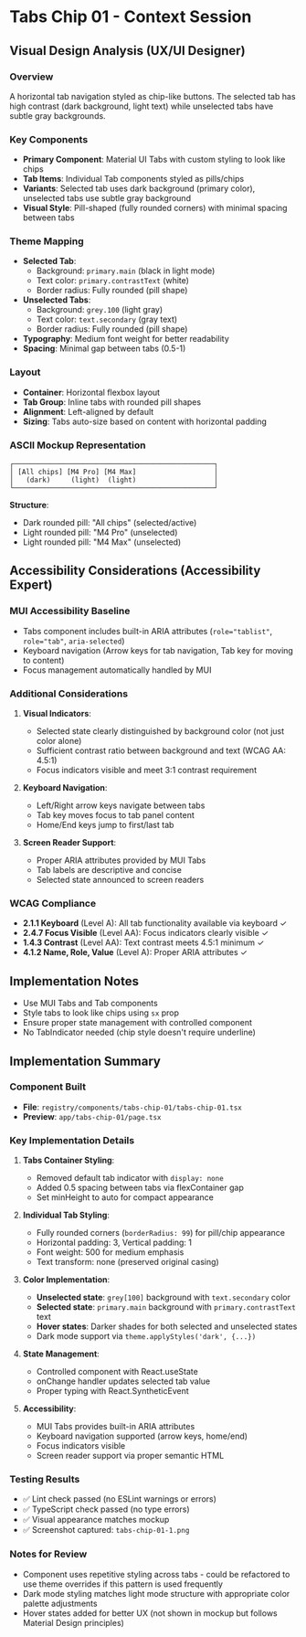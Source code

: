 # Tabs Chip 01 - Context Session

## Visual Design Analysis (UX/UI Designer)

### Overview

A horizontal tab navigation styled as chip-like buttons. The selected tab has high contrast (dark background, light text) while unselected tabs have subtle gray backgrounds.

### Key Components

- **Primary Component**: Material UI Tabs with custom styling to look like chips
- **Tab Items**: Individual Tab components styled as pills/chips
- **Variants**: Selected tab uses dark background (primary color), unselected tabs use subtle gray background
- **Visual Style**: Pill-shaped (fully rounded corners) with minimal spacing between tabs

### Theme Mapping

- **Selected Tab**:
  - Background: `primary.main` (black in light mode)
  - Text color: `primary.contrastText` (white)
  - Border radius: Fully rounded (pill shape)
- **Unselected Tabs**:
  - Background: `grey.100` (light gray)
  - Text color: `text.secondary` (gray text)
  - Border radius: Fully rounded (pill shape)
- **Typography**: Medium font weight for better readability
- **Spacing**: Minimal gap between tabs (0.5-1)

### Layout

- **Container**: Horizontal flexbox layout
- **Tab Group**: Inline tabs with rounded pill shapes
- **Alignment**: Left-aligned by default
- **Sizing**: Tabs auto-size based on content with horizontal padding

### ASCII Mockup Representation

```
┌─────────────────────────────────────────────────┐
│ [All chips] [M4 Pro] [M4 Max]                   │
│   (dark)     (light)  (light)                   │
└─────────────────────────────────────────────────┘
```

**Structure**:

- Dark rounded pill: "All chips" (selected/active)
- Light rounded pill: "M4 Pro" (unselected)
- Light rounded pill: "M4 Max" (unselected)

## Accessibility Considerations (Accessibility Expert)

### MUI Accessibility Baseline

- Tabs component includes built-in ARIA attributes (`role="tablist"`, `role="tab"`, `aria-selected`)
- Keyboard navigation (Arrow keys for tab navigation, Tab key for moving to content)
- Focus management automatically handled by MUI

### Additional Considerations

1. **Visual Indicators**:
   - Selected state clearly distinguished by background color (not just color alone)
   - Sufficient contrast ratio between background and text (WCAG AA: 4.5:1)
   - Focus indicators visible and meet 3:1 contrast requirement

2. **Keyboard Navigation**:
   - Left/Right arrow keys navigate between tabs
   - Tab key moves focus to tab panel content
   - Home/End keys jump to first/last tab

3. **Screen Reader Support**:
   - Proper ARIA attributes provided by MUI Tabs
   - Tab labels are descriptive and concise
   - Selected state announced to screen readers

### WCAG Compliance

- **2.1.1 Keyboard** (Level A): All tab functionality available via keyboard ✓
- **2.4.7 Focus Visible** (Level AA): Focus indicators clearly visible ✓
- **1.4.3 Contrast** (Level AA): Text contrast meets 4.5:1 minimum ✓
- **4.1.2 Name, Role, Value** (Level A): Proper ARIA attributes ✓

## Implementation Notes

- Use MUI Tabs and Tab components
- Style tabs to look like chips using `sx` prop
- Ensure proper state management with controlled component
- No TabIndicator needed (chip style doesn't require underline)

## Implementation Summary

### Component Built

- **File**: `registry/components/tabs-chip-01/tabs-chip-01.tsx`
- **Preview**: `app/tabs-chip-01/page.tsx`

### Key Implementation Details

1. **Tabs Container Styling**:
   - Removed default tab indicator with `display: none`
   - Added 0.5 spacing between tabs via flexContainer gap
   - Set minHeight to auto for compact appearance

2. **Individual Tab Styling**:
   - Fully rounded corners (`borderRadius: 99`) for pill/chip appearance
   - Horizontal padding: 3, Vertical padding: 1
   - Font weight: 500 for medium emphasis
   - Text transform: none (preserved original casing)

3. **Color Implementation**:
   - **Unselected state**: `grey[100]` background with `text.secondary` color
   - **Selected state**: `primary.main` background with `primary.contrastText` text
   - **Hover states**: Darker shades for both selected and unselected states
   - Dark mode support via `theme.applyStyles('dark', {...})`

4. **State Management**:
   - Controlled component with React.useState
   - onChange handler updates selected tab value
   - Proper typing with React.SyntheticEvent

5. **Accessibility**:
   - MUI Tabs provides built-in ARIA attributes
   - Keyboard navigation supported (arrow keys, home/end)
   - Focus indicators visible
   - Screen reader support via proper semantic HTML

### Testing Results

- ✅ Lint check passed (no ESLint warnings or errors)
- ✅ TypeScript check passed (no type errors)
- ✅ Visual appearance matches mockup
- ✅ Screenshot captured: `tabs-chip-01-1.png`

### Notes for Review

- Component uses repetitive styling across tabs - could be refactored to use theme overrides if this pattern is used frequently
- Dark mode styling matches light mode structure with appropriate color palette adjustments
- Hover states added for better UX (not shown in mockup but follows Material Design principles)

